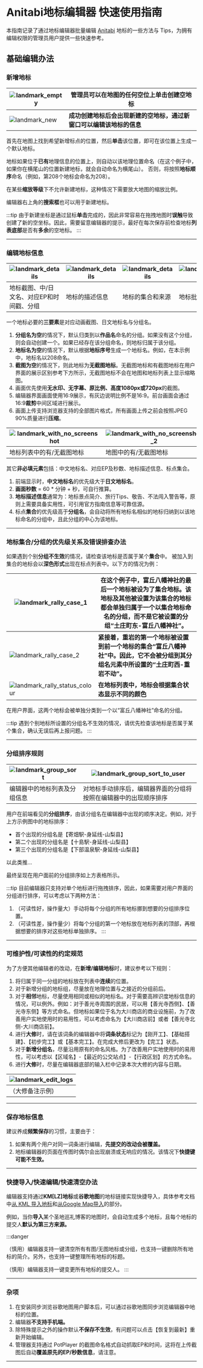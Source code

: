 # Anitabi地标编辑器 快速使用指南

本指南记录了通过地标编辑器批量编辑 [Anitabi](https://anitabi.cn/map) 地标的一些方法与 Tips，为拥有编辑权限的管理员用户提供一些快速参考。

## 基础编辑办法

### 新增地标




| ![landmark_empty](./img/tutorial-editor/landmark_empty.png) | **管理员可以在地图的任何空位上单击创建空地标**           |
|-------------------------------------------------------------|-------------------------------------|
| ![landmark_new](./img/tutorial-editor/landmark_new.png)                            | **成功创建地标后会出现新建的空地标，通过新窗口可以编辑该地标的信息** | 

首先在地图上找到希望新增标点的位置，然后**单击**该位置，即可在该位置上生成一个默认地标。

地标如果位于**已有**地理信息的位置上，则自动以该地理位置命名（在这个例子中，如果你在横尾山的位置新建地标，就会自动命名为横尾山）。
否则，将按照**地标顺序**命名（例如，第208个地标会命名为208）。

在某些**缩放等级**下不允许新建地标，这种情况下需要放大地图的缩放比例。

编辑器右上角的**搜索框**也可以用于新建地标。

:::tip
由于新建坐标是通过鼠标**单击**完成的，因此非常容易在拖拽地图时**误触**导致创建了新的空坐标。因此，需要留意编辑器的提示，最好在每次保存前检查地标**列表底部**是否有**多余**的空地标。
:::

---

### 编辑地标信息

| ![landmark_details](./img/tutorial-editor/landmark_details_head.png)           | ![landmark_details](./img/tutorial-editor/landmark_details_desc.png)  |![landmark_details](./img/tutorial-editor/landmark_details_rally_n_source.png) | ![landmark_details](./img/tutorial-editor/landmark_details_group.png) |
|--------------------------------------------------------------------------------|-----------------------------------------------------------------------|--------------------------------------------------------------------------------|-----------------------------------------------------------------------|
| 地标截图、中/日文名、对应EP和时间戳、分组                                                        | 地标的描述信息                       |地标的集合和来源                                                                      | 地标批量分组                                                              |

一个地标必要的**三要素**是对应动画截图、日文地标名与分组名。

1. **分组名为空**的情况下，默认归类到以**作品名**命名的分组。如果没有这个分组，则会自动创建一个。如果已经存在该分组命名，则地标归属于该分组。  
2. **地标名为空**的情况下，默认根据**地标序号**生成一个地标名。例如，在本示例中，地标名以208命名。  
3. **截图为空**的情况下，则此地标为**无截图地标**。无截图地标和有截图地标在用户界面的展示区别参考下方所示，无截图地标不会在地图和地标列表上显示缩略图。
4. 画面优先使用**无水印、无字幕、原比例、高度1080px或720px**的截图。  
5. 编辑器界面画面使用16:9展示，有灰边说明比例不是16:9。前台画面会通过16:9**裁剪**中间区域进行展示。  
6. 画面上传支持浏览器支持的全部图片格式，所有画面上传之前会按照JPEG 90%质量进行**压缩**。

| ![landmark_with_no_screenshot](./img/tutorial-editor/landmark_with_no_screenshot.png) | ![landmark_with_no_screenshot_2](./img/tutorial-editor/landmark_with_no_screenshot_2.png) |
|---------------------------------------------------------------------------------------|-------------------------------------------------------------------------------------------|
| 地标列表中的有/无截图地标                                                                         | 地图中的有/无截图地标                                                                               |

其它**非必填元素**包括：中文地标名、对应EP及秒数、地标描述信息、标点集合。

1. 前端显示时，**中文地标名**的优先级大于**日文地标名**。  
2. **画面秒数** = 60 * 分钟 + 秒，可自行推算。
3. **地标描述信息**通常为：地标景点简介、旅行Tips、敬告、不法闯入警告等，原则上需要具备实用性，可引用官方指南信息等可靠信源。  
4. 标点**集合**的优先级高于**分组名**，会自动将所有地标名相似的地标归纳到以该地标命名的分组中，且此分组的中心为该地标。

---

### 地标集合/分组的优先级关系及错误排查办法

如果遇到个别**分组不生效**的情况，请检查该地标是否属于某个**集合**中。 被加入到集合的地标会以**深色形式**出现在标点列表中。以下方的情况为例：

| ![landmark_rally_case_1](./img/tutorial-editor/landmark_rally_case_1.png) | **在这个例子中，富丘八幡神社的最后一个地标被设为了集合地标。该地标及其他被设置为该集合的地标都会单独归属于一个以集合地标命名的分组，而不是它被设置的分组“土庄町东-富丘八幡神社”。** |
|---------------------------------------------------------------------------------------|-------------------------------------------------------------------------------------------|
| ![landmark_rally_case_2](./img/tutorial-editor/landmark_rally_case_2.png)                                                                       | **紧接着，重岩的第一个地标被设置到前一个地标的集合“富丘八幡神社”中。因此，它不会被分组到其分组名元素中所设置的“土庄町西-重岩不动”。**                    |
| ![landmark_rally_status_colour](./img/tutorial-editor/landmark_rally_status_colour.png)                                                                      | **在地标列表中，地标会根据集合状态显示不同的颜色**                                                               |

在用户界面，这两个地标会被单独分类到一个以“富丘八幡神社”命名的分组。

:::tip
遇到个别地标所设置的分组名不生效的情况，请优先检查该地标是否属于某个集合，确认无误后再上报问题。
:::

---

### 分组排序规则

| ![landmark_group_sort](./img/tutorial-editor/landmark_group_sort.png) |![landmark_group_sort_to_user](./img/tutorial-editor/landmark_group_sort_to_user.png)    |
|-----------------------------------------------------------------------|-----------------------------------------------------------------------|
|                        编辑器中的地标列表及分组信息                           |对地标手动排序后，编辑器界面的分组将按照在编辑器中的出现顺序排序                                 |

用户在前端看见的**分组排序**，由该分组名在编辑器中出现的顺序决定。例如，对于上方示例图中的地标排序：

- 首个出现的分组名是【寄畑駅-身延线-山梨县】  
- 第二个出现的分组名是【十島駅-身延线-山梨县】  
- 第三个出现的分组名是【下部温泉駅-身延线-山梨县】  

以此类推...

最终呈现在用户面前的分组排序如上方表格所示。

:::tip
目前编辑器只支持对单个地标进行拖拽排序，因此，如果需要对用户界面的分组进行排序，可以考虑以下两种方法：

1. （可读性好，操作量大）手动将每个分组的所有地标挪到想要的分组排序位置。
2. （可读性差，操作量少）将每个分组的第一个地标放在地标列表的顶部，再根据想要的排序对这些地标单独排序。
:::

--- 

### 可维护性/可读性的约定规范

为了方便其他编辑者的改动，在**新增/编辑地标**时，建议参考以下规则：

1. 将归属于同一分组的地标放在列表中**连续**的位置。  
2. 对于新增分组的地标组，尽量放在地理位置与之接近的分组前后。  
3. 对于**相邻**地标，尽量使用相同或相似的地标名。对于需要高辨识度地标信息的情况，可以例外。例如：对于善光寺周围的民居，可以用【善光寺西侧】、【善光寺东侧】等方式命名。但地标如果位于名为大川商店的商业设施前，为了改善用户实地使用时的易用性，可以考虑命名为【大川商店前】或者【善光寺北侧-大川商店前】。  
4. 进行**大修**时，请在该词条的编辑器中将**词条状态**标记为【刚开工】、【基础搭建】、【初步完工】或【基本完工】。在完成大修后更改为【完工】状态。  
5. 对于**新增分组名**，尽量沿用原有的命名风格。为了改善用户实地使用时的易用性，可以考虑以【区域名】-【最近的公交站点】-【行政区划】的方式命名。
6. 进行**大修**时，尽量在编辑器底部的输入栏中记录本次大修的内容与日期。

| ![landmark_edit_logs](./img/tutorial-editor/edit_logs.png) |
|------------------------------------------------------------|
| （大修备注示例)                                                   |

---

### 保存地标信息

建议养成**频繁保存**的习惯，主要由于：

1. 如果有两个用户对同一词条进行编辑，**先提交的改动会被覆盖。**  
2. 地标编辑器的页面在传图时偶尔会出现崩溃或无响应的情况。该情况下**快捷键可能不生效。**

---

### 快捷导入/快速编辑/快速清空办法

编辑器支持通过**KM[LZ]地标**或**谷歌地图**的地标链接实现快捷导入，具体参考文档中[从 KML 导入地标](https://github.com/anitabi/anitabi.cn-document/blob/main/tutorial-basics/import-from-kml.md)和[从Google Map导入](https://github.com/anitabi/anitabi.cn-document/blob/main/tutorial-basics/jump-from-google-map.md)的部分。

例如，当你**导入**某个圣地巡礼博客的地图时，会自动生成多个地标，且每个地标的提交人**默认为第三方来源。**

:::danger

（慎用）编辑器支持一键清空所有有图/无图地标或分组，也支持一键删除所有地标的简介。另外，也支持一键整理所有地标的标题。

（慎用）编辑器支持一键变更所有地标的提交人。
:::

---

### 杂项

1. 在安装同步浏览谷歌地图用户脚本后，可以通过谷歌地图同步浏览编辑器中地标的位置。  
2. 编辑器**不支持手机端。**  
3. 除特殊提示之外的操作默认**不保存不生效**，有问题可以点击【恢复到最新】重新开始编辑。
4. 管理器支持通过 PotPlayer 的截图命名格式自动抓取EP和时间，这将在上传截图后自动**覆盖原先的EP/秒数信息**，请注意。

---
